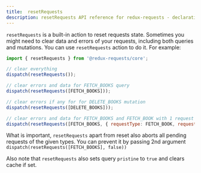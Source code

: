 ```yaml
---
title:  resetRequests
description: resetRequests API reference for redux-requests - declarative AJAX requests and automatic network state management for Redux
---
```


`resetRequests` is a built-in action to reset requests state.
Sometimes you might need to clear data and errors of your requests, including both queries and mutations.
You can use `resetRequests` action to do it. For example:
```js
import { resetRequests } from '@redux-requests/core';

// clear everything
dispatch(resetRequests());

// clear errors and data for FETCH_BOOKS query
dispatch(resetRequests([FETCH_BOOKS]));

// clear errors if any for for DELETE_BOOKS mutation
dispatch(resetRequests([DELETE_BOOKS]));

// clear errors and data for FETCH_BOOKS and FETCH_BOOK with 1 request key
dispatch(resetRequests([FETCH_BOOKS, { requestType: FETCH_BOOK, requestKey: '1' }]));
```

What is important, `resetRequests` apart from reset also aborts all pending requests of the given types.
You can prevent it by passing 2nd argument `dispatch(resetRequests([FETCH_BOOKS], false))`

Also note that `resetRequests` also sets query `pristine` to `true` and clears cache if set.
